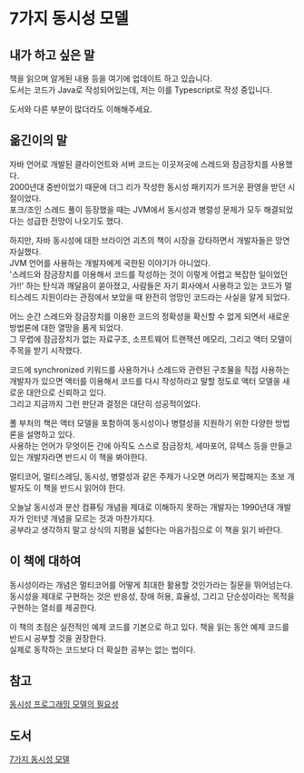 # 7가지 동시성 모델

## 내가 하고 싶은 말

책을 읽으며 알게된 내용 등을 여기에 업데이트 하고 있습니다.  
도서는 코드가 Java로 작성되어있는데, 저는 이를 Typescript로 작성 중입니다.  

도서와 다른 부분이 많더라도 이해해주세요.

## 옮긴이의 말

자바 언어로 개발된 클라이언트와 서버 코드는 이곳저곳에 스레드와 잠금장치를 사용했다.  
2000년대 중반이었기 때문에 더그 리가 작성한 동시성 패키지가 뜨거운 환영을 받던 시절이었다.  
포크/조인 스레드 풀이 등장했을 때는 JVM에서 동시성과 병렬성 문제가 모두 해결되었다는 성급한 전망이 나오기도 했다.

하지만, 자바 동시성에 대한 브라이언 괴츠의 책이 시장을 강타하면서 개발자들은 망연자실했다.  
JVM 언어를 사용하는 개발자에게 국한된 이야기가 아니었다.  
'스레드와 잠금장치를 이용해서 코드를 작성하는 것이 이렇게 어렵고 복잡한 일이었던가!!' 하는 탄식과 깨달음이 쏟아졌고, 사람들은 자기 회사에서 사용하고 있는 코드가 멀티스레드 지원이라는 관점에서 보았을 때 완전히 엉망인 코드라는 사실을 알게 되었다.

어느 순간 스레드와 잠금장치를 이용한 코드의 정확성을 확신할 수 없게 되면서 새로운 방법론에 대한 열망을 품게 되었다.  
그 무렵에 잠금장치가 없는 자료구조, 소프트웨어 트랜잭션 메모리, 그리고 액터 모델이 주목을 받기 시작했다.  

코드에 synchronized 키워드를 사용하거나 스레드와 관련된 구조물을 직접 사용하는 개발자가 있으면 액터를 이용해서 코드를 다시 작성하라고 말할 정도로 액터 모델을 새로운 대안으로 신뢰하고 있다.  
그리고 지금까지 그런 판단과 결정은 대단히 성공적이었다.

폴 부처의 책은 액터 모델을 포함하여 동시성이나 병렬성을 지원하기 위한 다양한 방법론을 설명하고 있다.  
사용하는 언어가 무엇이든 간에 아직도 스스로 잠금장치, 세마포어, 뮤텍스 등을 만들고 있는 개발자라면 반드시 이 책을 봐야한다.

멀티코어, 멀티스레딩, 동시성, 병렬성과 같은 주제가 나오면 머리가 복잡해지는 초보 개발자도 이 책을 반드시 읽어야 한다.  

오늘날 동시성과 분산 컴퓨팅 개념을 제대로 이해하지 못하는 개발자는 1990년대 개발자가 인터넷 개념을 모르는 것과 마찬가지다.  
공부라고 생각하지 말고 상식의 지평을 넓힌다는 마음가짐으로 이 책을 읽기 바란다.

## 이 책에 대하여

동시성이라는 개념은 멀티코어를 어떻게 최대한 활용할 것인가라는 질문을 뛰어넘는다.  
동시성을 제대로 구현하는 것은 반응성, 장애 허용, 효율성, 그리고 단순성이라는 목적을 구현하는 열쇠를 제공한다.

이 책의 초점은 실전적인 예제 코드를 기본으로 하고 있다. 책을 읽는 동안 예제 코드를 반드시 공부할 것을 권장한다.  
실제로 동작하는 코드보다 더 확실한 공부는 없는 법이다.

## 참고

[동시성 프로그래밍 모델의 필요성](https://medium.com/@qwefgh90/%EC%83%88%EB%A1%9C%EC%9A%B4-%ED%94%84%EB%A1%9C%EA%B7%B8%EB%9E%98%EB%B0%8D-%EB%AA%A8%EB%8D%B8%EC%9D%98-%ED%95%84%EC%9A%94%EC%84%B1-5682f91ebe4a)

## 도서

[7가지 동시성 모델](http://mobile.kyobobook.co.kr/showcase/book/KOR/9788968482984?OV_REFFER=https://www.google.com)